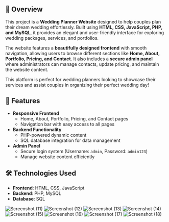 ## 📌 Overview
This project is a **Wedding Planner Website** designed to help couples plan their dream wedding effortlessly. Built using **HTML, CSS, JavaScript, PHP, and MySQL**, it provides an elegant and user-friendly interface for exploring wedding packages, services, and portfolios.

The website features a **beautifully designed frontend** with smooth navigation, allowing users to browse different sections like **Home, About, Portfolio, Pricing, and Contact**. It also includes a **secure admin panel** where administrators can manage contacts, update pricing, and maintain the website content.

This platform is perfect for wedding planners looking to showcase their services and assist couples in organizing their perfect wedding day!

## 🚀 Features
- **Responsive Frontend**
  - Home, About, Portfolio, Pricing, and Contact pages
  - Navigation bar with easy access to all pages
- **Backend Functionality**
  - PHP-powered dynamic content
  - SQL database integration for data management
- **Admin Panel**
  - Secure login system (Username: `admin`, Password: `admin123`)
  - Manage website content efficiently

## 🛠️ Technologies Used
- **Frontend**: HTML, CSS, JavaScript  
- **Backend**: PHP, MySQL  
- **Database**: SQL



![Screenshot (11)](https://github.com/user-attachments/assets/2e59e7be-61ea-48be-9c89-1f20a0e4eadf)
![Screenshot (12)](https://github.com/user-attachments/assets/2ce4e449-34ef-4c66-823f-6e68d0d56dd6)
![Screenshot (13)](https://github.com/user-attachments/assets/779d3a64-c117-4bd5-8229-ae750a83291e)
![Screenshot (14)](https://github.com/user-attachments/assets/d3c2223b-44cf-4aea-9a43-c44eb5a142c3)
![Screenshot (15)](https://github.com/user-attachments/assets/3fa81acf-aa57-43a5-acd1-830fcfca3355)
![Screenshot (16)](https://github.com/user-attachments/assets/19b55353-d756-4d06-b80e-69cb56ba07d0)
![Screenshot (17)](https://github.com/user-attachments/assets/9d130389-0435-42a4-9de5-54cd32494346)
![Screenshot (18)](https://github.com/user-attachments/assets/d4f8e246-8c91-4b6b-9f71-2db237398277)


